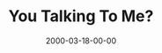 ---
layout: message
category: message
series: "Beyond Mars and Venus"
title: "You Talking To Me?"
date: 2000-03-18-00-00
message_id: 384
---